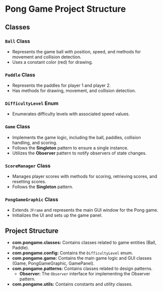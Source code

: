# Pong Game Project Structure

## Classes

### `Ball` Class
- Represents the game ball with position, speed, and methods for movement and collision detection.
- Uses a constant color (red) for drawing.

### `Paddle` Class
- Represents the paddles for player 1 and player 2.
- Has methods for drawing, movement, and collision detection.

### `DifficultyLevel` Enum
- Enumerates difficulty levels with associated speed values.

### `Game` Class
- Implements the game logic, including the ball, paddles, collision handling, and scoring.
- Follows the **Singleton** pattern to ensure a single instance.
- Utilizes the **Observer** pattern to notify observers of state changes.

### `ScoreManager` Class
- Manages player scores with methods for scoring, retrieving scores, and resetting scores.
- Follows the **Singleton** pattern.

### `PongGameGraphic` Class
- Extends `JFrame` and represents the main GUI window for the Pong game.
- Initializes the UI and sets up the game panel.


## Project Structure

- **com.pongame.classes:** Contains classes related to game entities (Ball, Paddle).
- **com.pongame.config:** Contains the `DifficultyLevel` enum.
- **com.pongame.game:** Contains the main game logic and GUI classes (Game, PongGameGraphic, GamePanel).
- **com.pongame.patterns:** Contains classes related to design patterns.
    - **Observer:** The `Observer` interface for implementing the Observer pattern.
- **com.pongame.utils:** Contains constants and utility classes.
